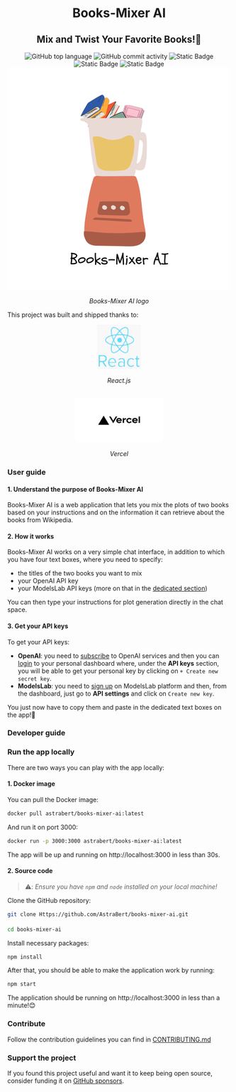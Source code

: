 <h1 align="center">Books-Mixer AI</h1>
<h2 align="center">Mix and Twist Your Favorite Books!📖</h2>
<div align="center">
    <img src="https://img.shields.io/github/languages/top/AstraBert/books-mixer-ai" alt="GitHub top language">
   <img src="https://img.shields.io/github/commit-activity/t/AstraBert/books-mixer-ai" alt="GitHub commit activity">
   <img src="https://img.shields.io/badge/build_status-stable-green" alt="Static Badge">
   <img src="https://img.shields.io/badge/Release-v0.0.0-purple" alt="Static Badge">
   <img src="https://img.shields.io/badge/Powered_By-React.js_and_Vercel-brown" alt="Static Badge">
   <div>
        <a href="https://books-mixer-ai.vercel.app/"><img src="./public/books_mixer_ai.png" alt="Books-Mixer AI logo"></a>
        <p><i>Books-Mixer AI logo</i></p>
   </div>
</div>

This project was built and shipped thanks to:

<div align="center">
    <a href="https://react.dev/"><img src="./public/react_logo.jpg" alt="React.js logo" height="100px" width="100px"></a>
    <p><i>React.js</i></p>
    <br>
    <a href="https://vercel.com/"><img src="./public/vercel_logo.jpg" alt="Vercel logo" height="100px" width="200px"></a>
    <p><i>Vercel</i></p>
</div>

### User guide

#### 1. Understand the purpose of Books-Mixer AI

Books-Mixer AI is a web application that lets you mix the plots of two books based on your instructions and on the information it can retrieve about the books from Wikipedia.

#### 2. How it works 

Books-Mixer AI works on a very simple chat interface, in addition to which you have four text boxes, where you need to specify:
- the titles of the two books you want to mix
- your OpenAI API key
- your ModelsLab API keys (more on that in the [dedicated section](#3-get-your-api-keys))

You can then type your instructions for plot generation directly in the chat space.

#### 3. Get your API keys

To get your API keys:

- **OpenAI**: you need to [subscribe](https://openai.com/) to OpenAI services and then you can [login](https://platform.openai.com/docs/overview) to your personal dashboard where, under the **API keys** section, you will be able to get your personal key by clicking on `+ Create new secret key`.
- **ModelsLab**: you need to [sign up](https://modelslab.com/register) on ModelsLab platform and then, from the dashboard, just go to **API settings** and click on `Create new key`.

You just now have to copy them and paste in the dedicated text boxes on the app!🚀

### Developer guide

### Run the app locally

There are two ways you can play with the app locally:

#### 1. Docker image

You can pull the Docker image:

```bash
docker pull astrabert/books-mixer-ai:latest
```

And run it on port 3000:

```bash
docker run -p 3000:3000 astrabert/books-mixer-ai:latest
```

The app will be up and running on http://localhost:3000 in less than 30s.

#### 2. Source code

> ⚠️: _Ensure you have `npm` and `node` installed on your local machine!_

Clone the GitHub repository:

```bash
git clone Https://github.com/AstraBert/books-mixer-ai.git

cd books-mixer-ai
```

Install necessary packages:

```bash
npm install
```

After that, you should be able to make the application work by running:

```bash
npm start
```

The application should be running on http://localhost:3000 in less than a minute!😊

### Contribute

Follow the contribution guidelines you can find in [CONTRIBUTING.md](./CONTRIBUTING.md)

### Support the project

If you found this project useful and want it to keep being open source, consider funding it on [GitHub sponsors](https://github.com/sponsors/AstraBert).
